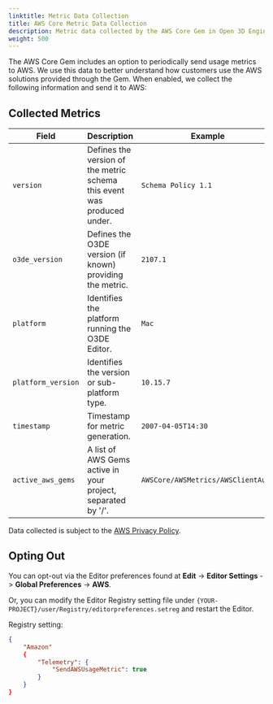 ```yaml
---
linktitle: Metric Data Collection
title: AWS Core Metric Data Collection
description: Metric data collected by the AWS Core Gem in Open 3D Engine.
weight: 500
---
```


The AWS Core Gem includes an option to periodically send usage metrics to AWS. We use this data to better understand how customers use the AWS solutions provided through the Gem. When enabled, we collect the following information and send it to AWS:

## Collected Metrics

| Field            | Description                | Example                                  |
|------------------|----------------------------|------------------------------------------|
| `version`        | Defines the version of the metric schema this event was produced under. | `Schema Policy 1.1` |
| `o3de_version`   | Defines the O3DE version (if known) providing the metric. | `2107.1` |
| `platform`       | Identifies the platform running the O3DE Editor. | `Mac` |
| `platform_version` | Identifies the version or sub-platform type. | `10.15.7` |
| `timestamp` | Timestamp for metric generation. | `2007-04-05T14:30` |
| `active_aws_gems` | A list of AWS Gems active in your project, separated by '/'. | `AWSCore/AWSMetrics/AWSClientAuth` |

Data collected is subject to the [AWS Privacy Policy](https://aws.amazon.com/privacy/).

## Opting Out

You can opt-out via the Editor preferences found at **Edit** -> **Editor Settings** -> **Global Preferences** -> **AWS**.

Or, you can modify the Editor Registry setting file under `{YOUR-PROJECT}/user/Registry/editorpreferences.setreg` and restart the Editor.

Registry setting:

```json
{
    "Amazon"
    {
        "Telemetry": {
            "SendAWSUsageMetric": true
        }
    }
}
```
